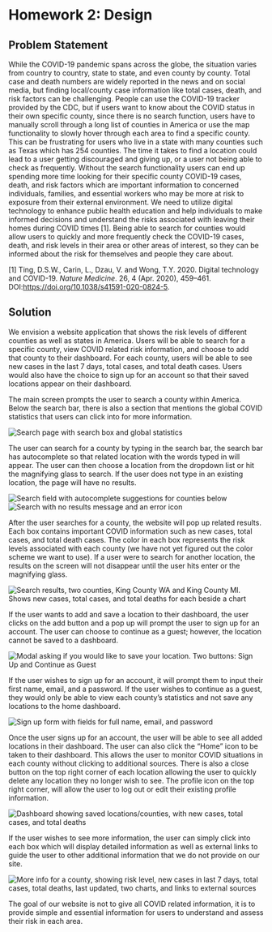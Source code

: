# Homework 2: Design

## Problem Statement

While the COVID-19 pandemic spans across the globe, the situation varies from country to country, state to state, and even county by county. Total case and death numbers are widely reported in the news and on social media, but finding local/county case information like total cases, death, and risk factors can be challenging. People can use the COVID-19 tracker provided by the CDC, but if users want to know about the COVID status in their own specific county, since there is no search function, users have to manually scroll through a long list of counties in America or use the map functionality to slowly hover through each area to find a specific county. This can be frustrating for users who live in a state with many counties such as Texas which has 254 counties. The time it takes to find a location could lead to a user getting discouraged and giving up, or a user not being able to check as frequently. Without the search functionality users can end up spending more time looking for their specific county COVID-19 cases, death, and risk factors which are important information to concerned individuals, families, and essential workers who may be more at risk to exposure from their external environment. We need to utilize digital technology to enhance public health education and help individuals to make informed decisions and understand the risks associated with leaving their homes during COVID times [1]. Being able to search for counties would allow users to quickly and more frequently check the COVID-19 cases, death, and risk levels in their area or other areas of interest, so they can be informed about the risk for themselves and people they care about.

[1] Ting, D.S.W., Carin, L., Dzau, V. and Wong, T.Y. 2020. Digital technology and COVID-19. _Nature Medicine_. 26, 4 (Apr. 2020), 459–461. DOI:https://doi.org/10.1038/s41591-020-0824-5.

## Solution

We envision a website application that shows the risk levels of different counties as well as states in America. Users will be able to search for a specific county, view COVID related risk information, and choose to add that county to their dashboard. For each county, users will be able to see new cases in the last 7 days, total cases, and total death cases. Users would also have the choice to sign up for an account so that their saved locations appear on their dashboard.

The main screen prompts the user to search a county within America. Below the search bar, there is also a section that mentions the global COVID statistics that users can click into for more information.

![Search page with search box and global statistics](img/hw2/search.png)

The user can search for a county by typing in the search bar, the search bar has autocomplete so that related location with the words typed in will appear. The user can then choose a location from the dropdown list or hit the magnifying glass to search. If the user does not type in an existing location, the page will have no results.

![Search field with autocomplete suggestions for counties below](img/hw2/search-autocomplete.png)
![Search with no results message and an error icon](img/hw2/search-no-results.png)

After the user searches for a county, the website will pop up related results. Each box contains important COVID information such as new cases, total cases, and total death cases. The color in each box represents the risk levels associated with each county (we have not yet figured out the color scheme we want to use). If a user were to search for another location, the results on the screen will not disappear until the user hits enter or the magnifying glass.

![Search results, two counties, King County WA and King County MI. Shows new cases, total cases, and total deaths for each beside a chart](img/hw2/search-results.png)

If the user wants to add and save a location to their dashboard, the user clicks on the add button and a pop up will prompt the user to sign up for an account. The user can choose to continue as a guest; however, the location cannot be saved to a dashboard.

![Modal asking if you would like to save your location. Two buttons: Sign Up and Continue as Guest](img/hw2/signup.png)

If the user wishes to sign up for an account, it will prompt them to input their first name, email, and a password. If the user wishes to continue as a guest, they would only be able to view each county’s statistics and not save any locations to the home dashboard.

![Sign up form with fields for full name, email, and password](img/hw2/signup-page.png)

Once the user signs up for an account, the user will be able to see all added locations in their dashboard. The user can also click the “Home” icon to be taken to their dashboard. This allows the user to monitor COVID situations in each county without clicking to additional sources. There is also a close button on the top right corner of each location allowing the user to quickly delete any location they no longer wish to see. The profile icon on the top right corner, will allow the user to log out or edit their existing profile information.

![Dashboard showing saved locations/counties, with new cases, total cases, and total deaths](img/hw2/dashboard.png)

If the user wishes to see more information, the user can simply click into each box which will display detailed information as well as external links to guide the user to other additional information that we do not provide on our site.

![More info for a county, showing risk level, new cases in last 7 days, total cases, total deaths, last updated, two charts, and links to external sources](img/hw2/more-info.png)

The goal of our website is not to give all COVID related information, it is to provide simple and essential information for users to understand and assess their risk in each area.
